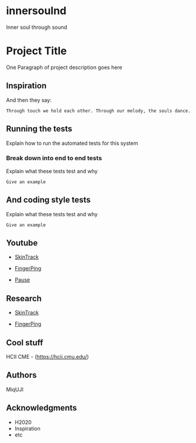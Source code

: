 # innersoulnd
Inner soul through sound



# Project Title

One Paragraph of project description goes here

## Inspiration

And then they say:
```
Through touch we hold each other. Through our melody, the souls dance.
```

## Running the tests

Explain how to run the automated tests for this system

### Break down into end to end tests

Explain what these tests test and why

```
Give an example
```

## And coding style tests

Explain what these tests test and why

```
Give an example
```

## Youtube

* [SkinTrack](https://www.youtube.com/watch?time_continue=33&v=9hu8MNuvCHE)

* [FingerPing](https://www.youtube.com/watch?v=a-R45u5sqFc)

* [Pause](https://www.youtube.com/watch?reload=9&v=D-CrRpQ80aw)


## Research

 * [SkinTrack](https://dl.acm.org/citation.cfm?doid=2858036.2858082)
 
 * [FingerPing](https://doi.org/10.1145/3173574.3174011)
 

## Cool stuff

HCII CME - (https://hcii.cmu.edu/)
 
## Authors

MiqUJI

## Acknowledgments

* H2020
* Inspiration
* etc
